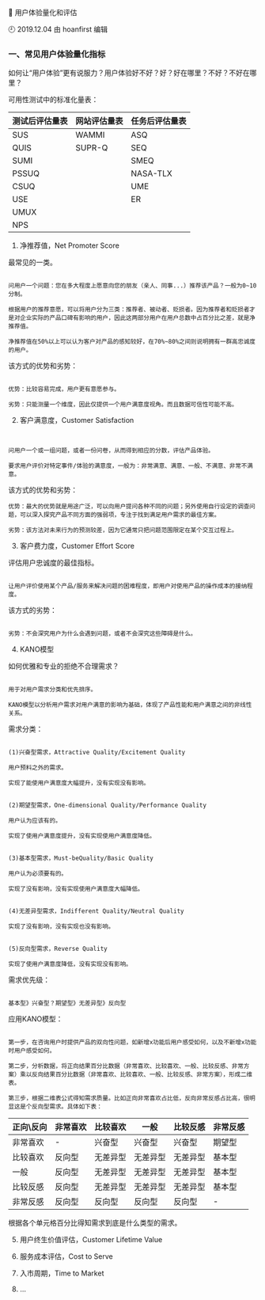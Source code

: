 🐾 用户体验量化和评估

🕘 2019.12.04 由 hoanfirst 编辑

### 一、常见用户体验量化指标

如何让“用户体验”更有说服力？用户体验好不好？好？好在哪里？不好？不好在哪里？


可用性测试中的标准化量表：

测试后评估量表|网站评估量表|任务后评估量表|
-|-|-|
SUS|WAMMI|ASQ|
QUIS|SUPR-Q|SEQ|
SUMI||SMEQ|
PSSUQ||NASA-TLX|
CSUQ||UME|
USE||ER|
UMUX|||
NPS|||

1. 净推荐值，Net Promoter Score

最常见的一类。

```

问用户一个问题：您在多大程度上愿意向您的朋友（亲人、同事...）推荐该产品？一般为0~10分制。

根据用户的推荐意愿，可以将用户分为三类：推荐者、被动者、贬损者。因为推荐者和贬损者才是对企业实际的产品口碑有影响的用户，因此这两部分用户在用户总数中占百分比之差，就是净推荐值。

净推荐值在50%以上可以认为客户对产品的感知较好，在70%~80%之间则说明拥有一群高忠诚度的用户。

```

该方式的优势和劣势：

```

优势：比较容易完成，用户更有意愿参与。

劣势：只能测量一个维度，因此仅提供一个用户满意度视角。而且数据可信性可能不高。

```


2. 客户满意度，Customer Satisfaction

```


问用户一个或一组问题，或者一份问卷，从而得到相应的分数，评估产品体验。

要求用户评价对特定事件/体验的满意度，一般为：非常满意、满意、一般、不满意、非常不满意。

```

该方式的优势和劣势：

```
优势：最大的优势就是用途广泛，可以向用户提问各种不同的问题；另外使用自行设定的调查问题，可以深入探究产品不同方面的强弱项，专注于找到满足用户需求的最佳方案。

劣势：该方法对未来行为的预测较差，因为它通常只把问题范围限定在某个交互过程上。

```


3. 客户费力度，Customer Effort Score

评估用户忠诚度的最佳指标。

```

让用户评价使用某个产品/服务来解决问题的困难程度，即用户对使用产品的操作成本的接纳程度。

```

该方式的劣势：

```

劣势：不会深究用户为什么会遇到问题，或者不会深究这些障碍是什么。

```


4. KANO模型

如何优雅和专业的拒绝不合理需求？

```

用于对用户需求分类和优先排序。

KANO模型以分析用户需求对用户满意的影响为基础，体现了产品性能和用户满意之间的非线性关系。

```

需求分类：

```

(1)兴奋型需求，Attractive Quality/Excitement Quality

用户预料之外的需求。

实现了能使用户满意度大幅提升，没有实现没有影响。


(2)期望型需求，One-dimensional Quality/Performance Quality

用户认为应该有的。

实现了使用户满意度提升，没有实现使用户满意度降低。


(3)基本型需求，Must-beQuality/Basic Quality

用户认为必须要有的。

实现了没有影响，没有实现使用户满意度大幅降低。


(4)无差异型需求，Indifferent Quality/Neutral Quality

实现了没有影响，没有实现也没有影响。


(5)反向型需求，Reverse Quality

实现了使用户满意度降低，没有实现没有影响。

```

需求优先级：

```

基本型》兴奋型？期望型》无差异型》反向型

```

应用KANO模型：

```

第一步，在咨询用户时提供产品的双向性问题，如新增x功能后用户感受如何，以及不新增x功能时用户感受如何。

第二步，分析数据，将正向结果百分比数据（非常喜欢、比较喜欢、一般、比较反感、非常方案）乘以反向结果百分比数据（非常喜欢、比较喜欢、一般、比较反感、非常方案），形成二维表。

第三步，根据二维表公式得知需求质量。比如正向非常喜欢占比低，反向非常反感占比高，很明显这是个反向型需求。具体如下表：

```

正向\反向|非常喜欢|比较喜欢|一般|比较反感|非常反感|
-|-|-|-|-|-|
非常喜欢|-|兴奋型|兴奋型|兴奋型|期望型|
比较喜欢|反向型|无差异型|无差异型|无差异型|基本型|
一般|反向型|无差异型|无差异型|无差异型|基本型|
比较反感|反向型|无差异型|无差异型|无差异型|基本型|
非常反感|反向型|反向型|反向型|反向型|-|

根据各个单元格百分比得知需求到底是什么类型的需求。


5. 用户终生价值评估，Customer Lifetime Value

6. 服务成本评估，Cost to Serve

7. 入市周期，Time to Market

8. ...
